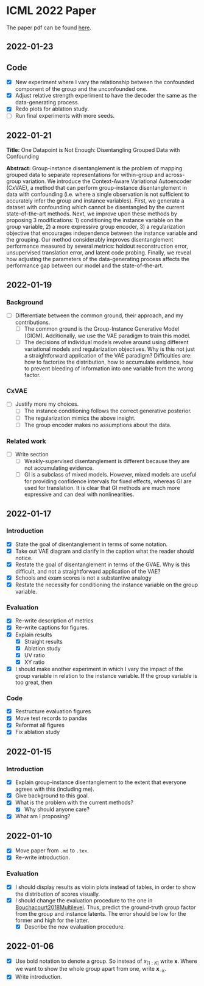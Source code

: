 # ICML 2022 Paper

The paper pdf can be found [here](main.pdf).

## 2022-01-23

## Code
- [x] New experiment where I vary the relationship between the confounded component of the group and the unconfounded one.
- [x] Adjust relative strength experiment to have the decoder the same as the data-generating process.
- [x] Redo plots for ablation study.
- [ ] Run final experiments with more seeds.

## 2022-01-21

**Title:** One Datapoint is Not Enough: Disentangling Grouped Data with Confounding

**Abstract:** Group-instance disentanglement is the problem of mapping grouped data to separate representations for within-group and across-group variation. We introduce the Context-Aware Variational Autoencoder (CxVAE), a method that can perform group-instance disentanglement in data with confounding (i.e. where a single observation is not sufficient to accurately infer the group and instance variables). First, we generate a dataset with confounding which cannot be disentangled by the current state-of-the-art methods. Next, we improve upon these methods by proposing 3 modifications: 1) conditioning the instance variable on the group variable, 2) a more expressive group encoder, 3) a regularization objective that encourages independence between the instance variable and the grouping. Our method considerably improves disentanglement performance measured by several metrics: holdout reconstruction error, unsupervised translation error, and latent code probing. Finally, we reveal how adjusting the parameters of the data-generating process affects the performance gap between our model and the state-of-the-art.

## 2022-01-19

### Background

- [ ] Differentiate between the common ground, their approach, and my contributions.
  - [ ] The common ground is the Group-Instance Generative Model (GIGM). Additionally, we use the VAE paradigm to train this model.
  - [ ] The decisions of individual models revolve around using different variational models and regularization objectives. Why is this not just a straightforward application of the VAE paradigm? Difficulties are: how to factorize the distribution, how to accumulate evidence, how to prevent bleeding of information into one variable from the wrong factor.

### CxVAE

- [ ] Justify more my choices.
  - [ ] The instance conditioning follows the correct generative posterior.
  - [ ] The regularization mimics the above insight.
  - [ ] The group encoder makes no assumptions about the data.

### Related work

- [ ] Write section
  - [ ] Weakly-supervised disentanglement is different because they are not accumulating evidence.
  - [ ] GI is a subclass of mixed models. However, mixed models are useful for providing confidence intervals for fixed effects, whereas GI are used for translation. It is clear that GI methods are much more expressive and can deal with nonlinearities.
 
## 2022-01-17

### Introduction

- [x] State the goal of disentanglement in terms of some notation.
- [x] Take out VAE diagram and clarify in the caption what the reader should notice.
- [x] Restate the goal of disentanglement in terms of the GVAE. Why is this difficult, and not a straightforward application of the VAE?
- [x] Schools and exam scores is not a substantive analogy
- [x] Restate the necessity for conditioning the instance variable on the group variable.

### Evaluation

- [x] Re-write description of metrics
- [x] Re-write captions for figures.
- [x] Explain results
  - [x] Straight results
  - [x] Ablation study
  - [x] UV ratio
  - [x] XY ratio
- [x] I should make another experiment in which I vary the impact of the group variable in relation to the instance variable. If the group variable is too great, then

### Code

- [x] Restructure evaluation figures
- [x] Move test records to pandas
- [x] Reformat all figures
- [x] Fix ablation study

## 2022-01-15

### Introduction

- [x] Explain group-instance disentanglement to the extent that everyone agrees with this (including me).
- [x] Give background to this goal.
- [x] What is the problem with the current methods?
  - [x] Why should anyone care?
- [x] What am I proposing?

## 2022-01-10

- [x] Move paper from `.md` to `.tex`.
- [x] Re-write introduction.

### Evaluation

- [x] I should display results as violin plots instead of tables, in order to show the distribution of scores visually.
- [x] I should change the evaluation procedure to the one in [Bouchacourt2018Multilevel](https://api.semanticscholar.org/CorpusID:1209557). Thus, predict the ground-truth group factor from the group and instance latents. The error should be low for the former and high for the latter.
  - [x] Describe the new evaluation procedure.

## 2022-01-06

- [x] Use bold notation to denote a group. So instead of $x_{[1:K]}$ write $\textbf{x}$. Where we want to show the whole group apart from one, write $\textbf{x}_{-k}$.
- [x] Write introduction.